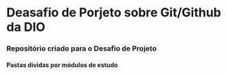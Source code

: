 # Deasafio de Porjeto sobre Git/Github da DIO

### Repositório criado para o Desafio de Projeto

#### Pastas dividas por módulos de estudo
